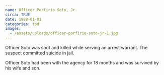 ```yaml
---
name: Officer Porfirio Soto, Jr.
circa: TRUE
date: 1988-01-01
categories: tpd
images:
  - /assets/uploads/officer-porfirio-soto-jr-1.jpg
---
```


Officer Soto was shot and killed while serving an arrest warrant. The suspect committed suicide in jail.

Officer Soto had been with the agency for 18 months and was survived by his wife and son.
